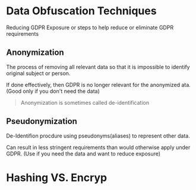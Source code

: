 # Data Obfuscation Techniques

Reducing GDPR Exposure or steps to help reduce or eliminate GDPR requirements

## Anonymization

The process of removing all relevant data so that it is impossible to identify original subject or person. 

If done effectively, then GDPR is no longer relevant for the anonymized ata. (Good only if you don't need the data)

> Anonymization is sometimes called de-identification

## Pseudonymization

De-Identifion procdure using pseudonyms(aliases) to represent other data.

Can result in less stringent requirements than would otherwise apply under GDPR. 
(Use if you need the data and want to reduce exposure)

# Hashing VS. Encryp